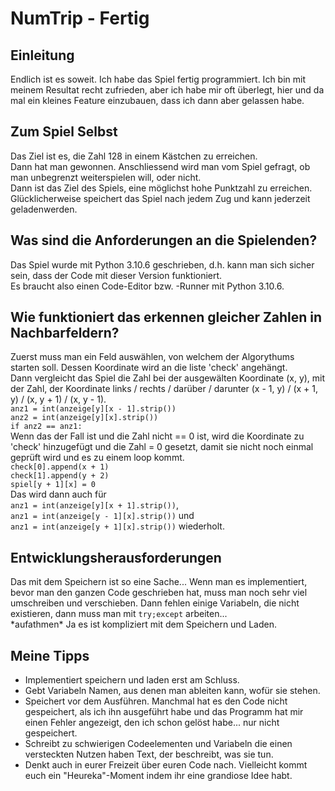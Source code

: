 # NumTrip - Fertig
## Einleitung
Endlich ist es soweit. Ich habe das Spiel fertig programmiert.
Ich bin mit meinem Resultat recht zufrieden, aber ich habe mir oft überlegt, hier und da mal ein kleines Feature einzubauen, dass ich dann aber gelassen habe.
## Zum Spiel Selbst
Das Ziel ist es, die Zahl 128 in einem Kästchen zu erreichen.  
Dann hat man gewonnen. Anschliessend wird man vom Spiel gefragt, ob man unbegrenzt weiterspielen will, oder nicht.  
Dann ist das Ziel des Spiels, eine möglichst hohe Punktzahl zu erreichen.  
Glücklicherweise speichert das Spiel nach jedem Zug und kann jederzeit geladenwerden.
## Was sind die Anforderungen an die Spielenden?
Das Spiel wurde mit Python 3.10.6 geschrieben, d.h. kann man sich sicher sein, dass der Code mit dieser Version funktioniert.  
Es braucht also einen Code-Editor bzw. -Runner mit Python 3.10.6.  
## Wie funktioniert das erkennen gleicher Zahlen in Nachbarfeldern?
Zuerst muss man ein Feld auswählen, von welchem der Algorythums starten soll. Dessen Koordinate wird an die liste 'check' angehängt.  
Dann vergleicht das Spiel die Zahl bei der ausgewälten Koordinate (x, y), mit der Zahl, der Koordinate links / rechts / darüber / darunter (x - 1, y) / (x + 1, y) / (x, y + 1) / (x, y - 1).  
`anz1 = int(anzeige[y][x - 1].strip())`  
`anz2 = int(anzeige[y][x].strip())`  
`if anz2 == anz1:`  
Wenn das der Fall ist und die Zahl nicht == 0 ist, wird die Koordinate zu 'check' hinzugefügt und die Zahl = 0 gesetzt, damit sie nicht noch einmal geprüft wird und es zu einem loop kommt.  
`check[0].append(x + 1)`  
`check[1].append(y + 2)`  
`spiel[y + 1][x] = 0`  
Das wird dann auch für  
`anz1 = int(anzeige[y][x + 1].strip())`,  
`anz1 = int(anzeige[y - 1][x].strip())` und  
`anz1 = int(anzeige[y + 1][x].strip())` wiederholt.  
## Entwicklungsherausforderungen
Das mit dem Speichern ist so eine Sache... Wenn man es implementiert, bevor man den ganzen Code geschrieben hat, muss man noch sehr viel umschreiben und verschieben. Dann fehlen einige Variabeln, die nicht existieren, dann muss man mit `try;except` arbeiten...  
*aufathmen\* Ja es ist kompliziert mit dem Speichern und Laden.
## Meine Tipps
- Implementiert speichern und laden erst am Schluss.
- Gebt Variabeln Namen, aus denen man ableiten kann, wofür sie stehen.
- Speichert vor dem Ausführen. Manchmal hat es den Code nicht gespeichert, als ich ihn ausgeführt habe und das Programm hat mir einen Fehler angezeigt, den ich schon gelöst habe... nur nicht gespeichert.
- Schreibt zu schwierigen Codeelementen und Variabeln die einen versteckten Nutzen haben Text, der beschreibt, was sie tun.
- Denkt auch in eurer Freizeit über euren Code nach. Vielleicht kommt euch ein "Heureka"-Moment indem ihr eine grandiose Idee habt.

